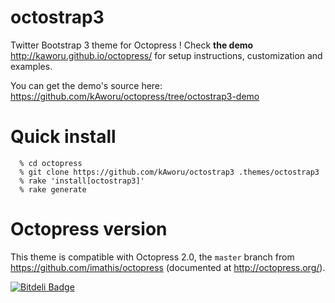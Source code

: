 octostrap3
===========

Twitter Bootstrap 3 theme for Octopress ! Check **the demo**
http://kaworu.github.io/octopress/ for setup instructions, customization and examples.

You can get the demo's source here: https://github.com/kAworu/octopress/tree/octostrap3-demo

Quick install
=============

```
  % cd octopress
  % git clone https://github.com/kAworu/octostrap3 .themes/octostrap3
  % rake 'install[octostrap3]'
  % rake generate
```

Octopress version
=================

This theme is compatible with Octopress 2.0,
the `master` branch from https://github.com/imathis/octopress
(documented at http://octopress.org/).


[![Bitdeli Badge](https://d2weczhvl823v0.cloudfront.net/kAworu/octostrap3/trend.png)](https://bitdeli.com/free "Bitdeli Badge")

